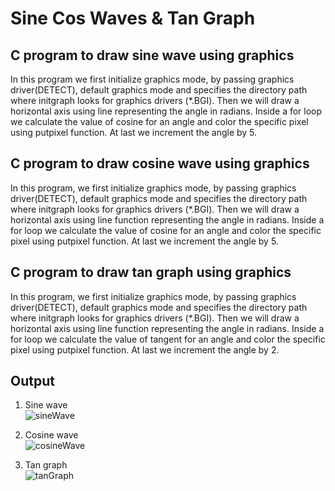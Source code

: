 # Sine Cos Waves & Tan Graph

## C program to draw sine wave using graphics

In this program we first initialize graphics mode, by passing graphics driver(DETECT), default graphics mode and specifies the directory path where initgraph looks for graphics drivers (*.BGI). Then we will draw a horizontal axis using line representing the angle in radians. Inside a for loop we calculate the value of cosine for an angle and color the specific pixel using putpixel function. At last we increment the angle by 5.

## C program to draw cosine wave using graphics

In this program, we first initialize graphics mode, by passing graphics driver(DETECT), default graphics mode and specifies the directory path where initgraph looks for graphics drivers (*.BGI). Then we will draw a horizontal axis using line function representing the angle in radians. Inside a for loop we calculate the value of cosine for an angle and color the specific pixel using putpixel function. At last we increment the angle by 5.

## C program to draw tan graph using graphics

In this program, we first initialize graphics mode, by passing graphics driver(DETECT), default graphics mode and specifies the directory path where initgraph looks for graphics drivers (*.BGI). Then we will draw a horizontal axis using line function representing the angle in radians. Inside a for loop we calculate the value of tangent for an angle and color the specific pixel using putpixel function. At last we increment the angle by 2.

## Output

1. Sine wave
\
  ![sineWave](https://user-images.githubusercontent.com/46064269/235764750-10273249-8d6e-41e2-8a29-1c9fa15e925c.gif)

2. Cosine wave
\
   ![cosineWave](https://user-images.githubusercontent.com/46064269/235764793-0ca68899-432b-4cfe-b8d8-ef103b2b1ea5.gif)

3. Tan graph
\
   ![tanGraph](https://user-images.githubusercontent.com/46064269/235764817-866ec678-793a-4549-96b4-1dd0d33fe365.gif)

